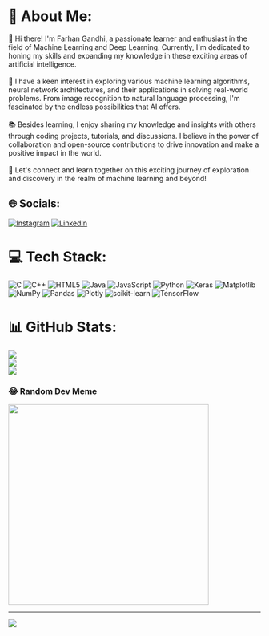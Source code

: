 # 💫 About Me:
👋 Hi there! I'm Farhan Gandhi, a passionate learner and enthusiast in the field of Machine Learning and Deep Learning. Currently, I'm dedicated to honing my skills and expanding my knowledge in these exciting areas of artificial intelligence.<br><br>🧠 I have a keen interest in exploring various machine learning algorithms, neural network architectures, and their applications in solving real-world problems. From image recognition to natural language processing, I'm fascinated by the endless possibilities that AI offers.<br><br>📚 Besides learning, I enjoy sharing my knowledge and insights with others through coding projects, tutorials, and discussions. I believe in the power of collaboration and open-source contributions to drive innovation and make a positive impact in the world.<br><br>🌟 Let's connect and learn together on this exciting journey of exploration and discovery in the realm of machine learning and beyond!


## 🌐 Socials:
[![Instagram](https://img.shields.io/badge/Instagram-%23E4405F.svg?logo=Instagram&logoColor=white)](https://instagram.com/farhan0351_) [![LinkedIn](https://img.shields.io/badge/LinkedIn-%230077B5.svg?logo=linkedin&logoColor=white)](https://linkedin.com/in/farhan-gandhi-610544255/) 

# 💻 Tech Stack:
![C](https://img.shields.io/badge/c-%2300599C.svg?style=for-the-badge&logo=c&logoColor=white) ![C++](https://img.shields.io/badge/c++-%2300599C.svg?style=for-the-badge&logo=c%2B%2B&logoColor=white) ![HTML5](https://img.shields.io/badge/html5-%23E34F26.svg?style=for-the-badge&logo=html5&logoColor=white) ![Java](https://img.shields.io/badge/java-%23ED8B00.svg?style=for-the-badge&logo=openjdk&logoColor=white) ![JavaScript](https://img.shields.io/badge/javascript-%23323330.svg?style=for-the-badge&logo=javascript&logoColor=%23F7DF1E) ![Python](https://img.shields.io/badge/python-3670A0?style=for-the-badge&logo=python&logoColor=ffdd54) ![Keras](https://img.shields.io/badge/Keras-%23D00000.svg?style=for-the-badge&logo=Keras&logoColor=white) ![Matplotlib](https://img.shields.io/badge/Matplotlib-%23ffffff.svg?style=for-the-badge&logo=Matplotlib&logoColor=black) ![NumPy](https://img.shields.io/badge/numpy-%23013243.svg?style=for-the-badge&logo=numpy&logoColor=white) ![Pandas](https://img.shields.io/badge/pandas-%23150458.svg?style=for-the-badge&logo=pandas&logoColor=white) ![Plotly](https://img.shields.io/badge/Plotly-%233F4F75.svg?style=for-the-badge&logo=plotly&logoColor=white) ![scikit-learn](https://img.shields.io/badge/scikit--learn-%23F7931E.svg?style=for-the-badge&logo=scikit-learn&logoColor=white) ![TensorFlow](https://img.shields.io/badge/TensorFlow-%23FF6F00.svg?style=for-the-badge&logo=TensorFlow&logoColor=white)
# 📊 GitHub Stats:
![](https://github-readme-stats.vercel.app/api?username=FFFarhan&theme=dark&hide_border=false&include_all_commits=false&count_private=false)<br/>
![](https://github-readme-streak-stats.herokuapp.com/?user=FFFarhan&theme=dark&hide_border=false)<br/>
![](https://github-readme-stats.vercel.app/api/top-langs/?username=FFFarhan&theme=dark&hide_border=false&include_all_commits=false&count_private=false&layout=compact)

### 😂 Random Dev Meme
<img src='https://randommeme-five.vercel.app/' style="height: 400px;"/>

---
[![](https://visitcount.itsvg.in/api?id=FFFarhan&icon=0&color=0)](https://visitcount.itsvg.in)

<!-- Proudly created with GPRM ( https://gprm.itsvg.in ) -->

